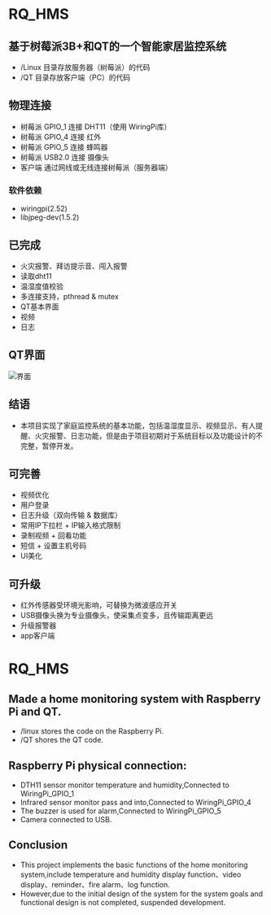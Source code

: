 # RQ_HMS
## 基于树莓派3B+和QT的一个智能家居监控系统

* /Linux 目录存放服务器（树莓派）的代码
* /QT 目录存放客户端（PC）的代码

## 物理连接

* 树莓派 GPIO_1 连接 DHT11（使用 WiringPi库）
* 树莓派 GPIO_4 连接 红外
* 树莓派 GPIO_5 连接 蜂鸣器
* 树莓派 USB2.0 连接 摄像头
* 客户端 通过网线或无线连接树莓派（服务器端）

### 软件依赖

* wiringpi(2.52)
* libjpeg-dev(1.5.2)

## 已完成

* 火灾报警、拜访提示音、闯入报警
* 读取dht11
* 温湿度值校验
* 多连接支持，pthread & mutex
* QT基本界面
* 视频
* 日志

## QT界面

![界面](Picture/界面.png)

## 结语
* 本项目实现了家庭监控系统的基本功能，包括温湿度显示、视频显示、有人提醒、火灾报警、日志功能，但是由于项目初期对于系统目标以及功能设计的不完整，暂停开发。

## 可完善

* 视频优化
* 用户登录
* 日志升级（双向传输 & 数据库）
* 常用IP下拉栏 + IP输入格式限制
* 录制视频 + 回看功能
* 短信 + 设置主机号码
* UI美化

## 可升级

* 红外传感器受环境光影响，可替换为微波感应开关
* USB摄像头换为专业摄像头，使采集点变多，且传输距离更远
* 升级报警器
* app客户端

# RQ_HMS
## Made a home monitoring system with Raspberry Pi and QT.

* /linux stores the code on the Raspberry Pi.
* /QT shores the QT code.

## Raspberry Pi physical connection:

* DTH11 sensor monitor temperature and humidity,Connected to WiringPi_GPIO_1
* Infrared sensor monitor pass and into,Connected to WiringPi_GPIO_4
* The buzzer is used for alarm,Connected to WiringPi_GPIO_5
* Camera connected to USB.

## Conclusion

* This project implements the basic functions of the home monitoring system,include temperature and humidity display function、video display、reminder、fire alarm、log function.
* However,due to the initial design of the system for the system goals and functional design is not completed, suspended development.